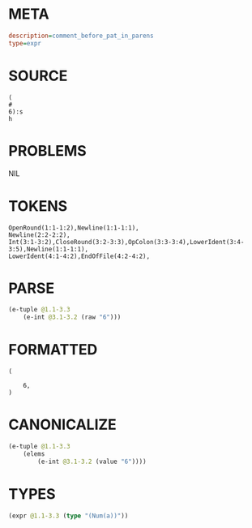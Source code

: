# META
~~~ini
description=comment_before_pat_in_parens
type=expr
~~~
# SOURCE
~~~roc
(
#
6):s
h
~~~
# PROBLEMS
NIL
# TOKENS
~~~zig
OpenRound(1:1-1:2),Newline(1:1-1:1),
Newline(2:2-2:2),
Int(3:1-3:2),CloseRound(3:2-3:3),OpColon(3:3-3:4),LowerIdent(3:4-3:5),Newline(1:1-1:1),
LowerIdent(4:1-4:2),EndOfFile(4:2-4:2),
~~~
# PARSE
~~~clojure
(e-tuple @1.1-3.3
	(e-int @3.1-3.2 (raw "6")))
~~~
# FORMATTED
~~~roc
(

	6,
)
~~~
# CANONICALIZE
~~~clojure
(e-tuple @1.1-3.3
	(elems
		(e-int @3.1-3.2 (value "6"))))
~~~
# TYPES
~~~clojure
(expr @1.1-3.3 (type "(Num(a))"))
~~~
